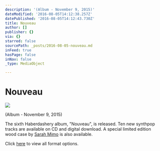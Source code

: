 ```yaml
---
description: '(Album - November 9, 2015)'
dateModified: '2016-08-05T14:12:38.257Z'
datePublished: '2016-08-05T14:12:43.730Z'
title: Nouveau
author: []
publisher: {}
via: {}
starred: false
sourcePath: _posts/2016-08-05-nouveau.md
inFeed: true
hasPage: false
inNav: false
_type: MediaObject

---
```

# Nouveau
![](https://the-grid-user-content.s3-us-west-2.amazonaws.com/935c69b0-6b95-4b11-9e8b-9116c91ca2cc.jpg)

(Album - November 9, 2015)

The sixth Haberdashery album, "Nouveau", is released. Ten new synthpop tracks are available on CD and digital download. A special limited edition wood case by [Sarah Mimo][0] is also available.

Click [here][1] to view all format options.

[0]: http://www.haberdasheryinfo.com/index.php/component/weblinks/weblink/12-artists/43-sarah-mimo?task=weblink.go
[1]: https://haberdashery.bandcamp.com/album/nouveau